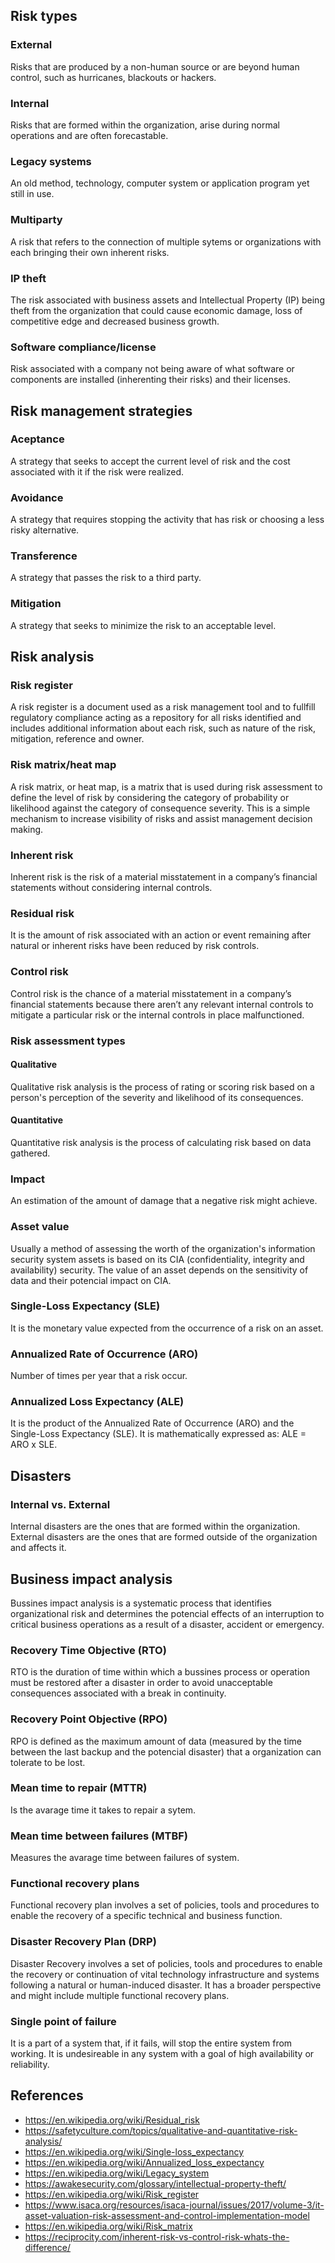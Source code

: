 ## Risk types
### External
Risks that are produced by a non-human source or are beyond human control, such as hurricanes, blackouts or hackers.
### Internal
Risks that are formed within the organization, arise during normal operations and are often forecastable.
### Legacy systems
An old method, technology, computer system or application program yet still in use.
### Multiparty
A risk that refers to the connection of multiple sytems or organizations with each bringing their own inherent risks.
### IP theft
The risk associated with business assets and Intellectual Property (IP) being theft from the organization that could cause economic damage, loss of competitive edge and decreased business growth.
### Software compliance/license
Risk associated with a company not being aware of what software or components are installed (inherenting their risks) and their licenses.
## Risk management strategies
### Aceptance
A strategy that seeks to accept the current level of risk and the cost associated with it if the risk were realized.
### Avoidance
A strategy that requires stopping the activity that has risk or choosing a less risky alternative.
### Transference
A strategy that passes the risk to a third party.
### Mitigation
A strategy that seeks to minimize the risk to an acceptable level.

## Risk analysis
### Risk register
A risk register is a document used as a risk management tool and to fullfill regulatory compliance acting as a repository for all risks identified and includes additional information about each risk, such as nature of the risk, mitigation, reference and owner.
### Risk matrix/heat map
A risk matrix, or heat map, is a matrix that is used during risk assessment to define the level of risk by considering the category of probability or likelihood against the category of consequence severity. This is a simple mechanism to increase visibility of risks and assist management decision making.
### Inherent risk
Inherent risk is the risk of a material misstatement in a company’s financial statements without considering internal controls.
### Residual risk
It is the amount of risk associated with an action or event remaining after natural or inherent risks have been reduced by risk controls.
### Control risk
Control risk is the chance of a material misstatement in a company’s financial statements because there aren’t any relevant internal controls to mitigate a particular risk or the internal controls in place malfunctioned.
### Risk assessment types
#### Qualitative
Qualitative risk analysis is the process of rating or scoring risk based on a person's perception of the severity and likelihood of its consequences.
#### Quantitative
Quantitative risk analysis is the process of calculating risk based on data gathered.
### Impact
An estimation of the amount of damage that a negative risk might achieve.
### Asset value
Usually a method of assessing the worth of the organization's  information security system assets is based on its CIA (confidentiality, integrity and availability) security. The value of an asset depends on the sensitivity of data and their potencial impact on CIA. 
### Single-Loss Expectancy (SLE)
It is the monetary value expected from the occurrence of a risk on an asset.
### Annualized Rate of Occurrence (ARO)
Number of times per year that a risk occur.
### Annualized Loss Expectancy (ALE)
It is the product of the Annualized Rate of Occurrence (ARO) and the Single-Loss Expectancy (SLE). It is mathematically expressed as: ALE = ARO x SLE.

## Disasters
### Internal vs. External
Internal disasters are the ones that are formed within the organization. External disasters are the ones that are formed outside of the organization and affects it.

## Business impact analysis
Bussines impact analysis is a systematic process that identifies organizational risk and determines the potencial effects of an interruption to critical business operations as a result of a disaster, accident or emergency.
### Recovery Time Objective (RTO)
RTO is the duration of time within which a bussines process or operation must be restored after a disaster in order to avoid unacceptable consequences associated with a break in continuity.
### Recovery Point Objective (RPO)
RPO is defined as the maximum amount of data (measured by the time between the last backup and the potencial disaster) that a organization can tolerate to be lost.
### Mean time to repair (MTTR)
Is the avarage time it takes to repair a sytem.
### Mean time between failures (MTBF)
Measures the avarage time between failures of system.
### Functional recovery plans
Functional recovery plan involves a set of policies, tools and procedures to enable the recovery of a specific technical and business function. 
### Disaster Recovery Plan (DRP)
Disaster Recovery involves a set of policies, tools and procedures to enable the recovery or continuation of vital technology infrastructure and systems following a natural or human-induced disaster. It has a broader perspective and might include multiple functional recovery plans.
### Single point of failure
It is a part of a system that, if it fails, will stop the entire system from working. It is undesireable in any system with a goal of high availability or reliability.

## References
- https://en.wikipedia.org/wiki/Residual_risk
- https://safetyculture.com/topics/qualitative-and-quantitative-risk-analysis/
- https://en.wikipedia.org/wiki/Single-loss_expectancy
- https://en.wikipedia.org/wiki/Annualized_loss_expectancy
- https://en.wikipedia.org/wiki/Legacy_system
- https://awakesecurity.com/glossary/intellectual-property-theft/
- https://en.wikipedia.org/wiki/Risk_register
- https://www.isaca.org/resources/isaca-journal/issues/2017/volume-3/it-asset-valuation-risk-assessment-and-control-implementation-model
- https://en.wikipedia.org/wiki/Risk_matrix
- https://reciprocity.com/inherent-risk-vs-control-risk-whats-the-difference/
